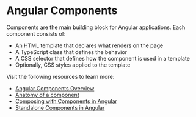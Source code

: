 # Angular Components

Components are the main building block for Angular applications. Each component consists of:

- An HTML template that declares what renders on the page
- A TypeScript class that defines the behavior
- A CSS selector that defines how the component is used in a template
- Optionally, CSS styles applied to the template

Visit the following resources to learn more:

- [Angular Components Overview](https://angular.io/guide/component-overview)
- [Anatomy of a component](https://angular.dev/guide/components)
- [Composing with Components in Angular](https://angular.dev/essentials/components)
- [Standalone Components in Angular](https://www.youtube.com/watch?v=x5PZwb4XurU)
